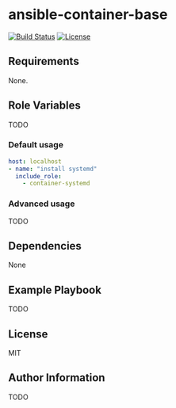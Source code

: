 # ansible-container-base

[![Build Status](https://travis-ci.com/chubchubsancho/ansible-container-base.svg?branch=master)](https://travis-ci.com/chubchubsancho/ansible-container-base)
[![License](https://img.shields.io/badge/license-MIT-blue.svg?logo=github&style=flat)](https://raw.githubusercontent.com/chubchubsancho/ansible-container-base/master/LICENSE)

## Requirements

None.

## Role Variables

TODO

### Default usage

```yaml
host: localhost
- name: "install systemd"
  include_role:
    - container-systemd
```

### Advanced usage

TODO

## Dependencies

None

## Example Playbook

TODO

## License

MIT

## Author Information

TODO